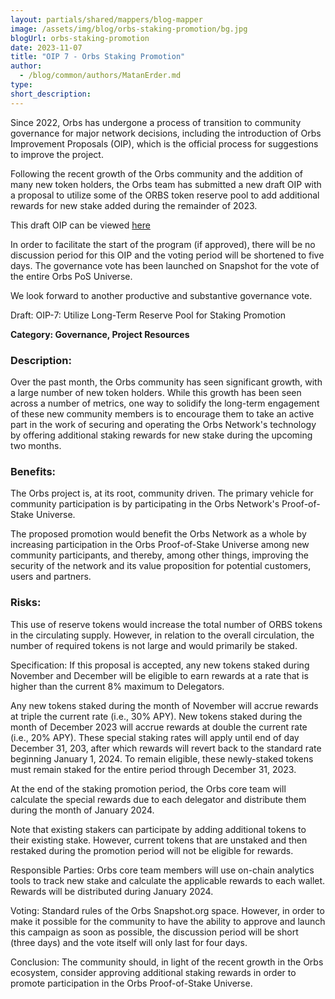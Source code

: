 ```yaml
---
layout: partials/shared/mappers/blog-mapper
image: /assets/img/blog/orbs-staking-promotion/bg.jpg
blogUrl: orbs-staking-promotion
date: 2023-11-07
title: "OIP 7 - Orbs Staking Promotion"
author:
  - /blog/common/authors/MatanErder.md
type:
short_description:
---
```



Since 2022, Orbs has undergone a process of transition to community governance for major network decisions, including the introduction of Orbs Improvement Proposals (OIP), which is the official process for suggestions to improve the project.

Following the recent growth of the Orbs community and the addition of many new token holders, the Orbs team has submitted a new draft OIP with a proposal to utilize some of the ORBS token reserve pool to add additional rewards for new stake added during the remainder of 2023.

This draft OIP can be viewed [here](https://github.com/orbs-network/OIPs/issues/8)

In order to facilitate the start of the program (if approved), there will be no discussion period for this OIP and the voting period will be shortened to five days. The governance vote has been launched on Snapshot for the vote of the entire Orbs PoS Universe.

We look forward to another productive and substantive governance vote.

<div class='line-separator'></div>

Draft: OIP-7: Utilize Long-Term Reserve Pool for Staking Promotion

**Category: Governance, Project Resources**

### Description:

Over the past month, the Orbs community has seen significant growth, with a large number of new token holders. While this growth has been seen across a number of metrics, one way to solidify the long-term engagement of these new community members is to encourage them to take an active part in the work of securing and operating the Orbs Network's technology by offering additional staking rewards for new stake during the upcoming two months.  

### Benefits:

The Orbs project is, at its root, community driven. The primary vehicle for community participation is by participating in the Orbs Network's Proof-of-Stake Universe.   

The proposed promotion would benefit the Orbs Network as a whole by increasing participation in the Orbs Proof-of-Stake Universe among new community participants, and thereby, among other things, improving the security of the network and its value proposition for potential customers, users and partners.   

### Risks:

This use of reserve tokens would increase the total number of ORBS tokens in the circulating supply. However, in relation to the overall circulation, the number of required tokens is not large and would primarily be staked. 

Specification: If this proposal is accepted, any new tokens staked during November and December will be eligible to earn rewards at a rate that is higher than the current 8% maximum to Delegators. 

Any new tokens staked during the month of November will accrue rewards at triple the current rate (i.e., 30% APY). New tokens staked during the month of December 2023 will accrue rewards at double the current rate (i.e., 20% APY). These special staking rates will apply until end of day December 31, 203, after which rewards will revert back to the standard rate beginning January 1, 2024. To remain eligible, these newly-staked tokens must remain staked for the entire period through December 31, 2023.

At the end of the staking promotion period, the Orbs core team will calculate the special rewards due to each delegator and distribute them during the month of January 2024.

Note that existing stakers can participate by adding additional tokens to their existing stake. However, current tokens that are unstaked and then restaked during the promotion period will not be eligible for rewards. 

Responsible Parties: Orbs core team members will use on-chain analytics tools to track new stake and calculate the applicable rewards to each wallet. Rewards will be distributed during January 2024. 

Voting: Standard rules of the Orbs Snapshot.org space. However, in order to make it possible for the community to have the ability to approve and launch this campaign as soon as possible, the discussion period will be short (three days) and the vote itself will only last for four days. 

Conclusion: The community should, in light of the recent growth in the Orbs ecosystem, consider approving additional staking rewards in order to promote participation in the Orbs Proof-of-Stake Universe.